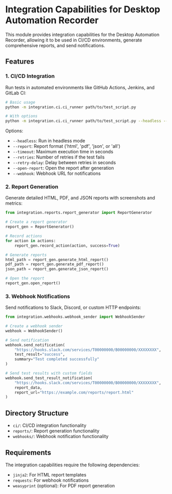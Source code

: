 # Integration Capabilities for Desktop Automation Recorder

This module provides integration capabilities for the Desktop Automation Recorder, allowing it to be used in CI/CD environments, generate comprehensive reports, and send notifications.

## Features

### 1. CI/CD Integration

Run tests in automated environments like GitHub Actions, Jenkins, and GitLab CI:

```bash
# Basic usage
python -m integration.ci.ci_runner path/to/test_script.py

# With options
python -m integration.ci.ci_runner path/to/test_script.py --headless --report html --timeout 300
```

Options:
- `--headless`: Run in headless mode
- `--report`: Report format ('html', 'pdf', 'json', or 'all')
- `--timeout`: Maximum execution time in seconds
- `--retries`: Number of retries if the test fails
- `--retry-delay`: Delay between retries in seconds
- `--open-report`: Open the report after generation
- `--webhook`: Webhook URL for notifications

### 2. Report Generation

Generate detailed HTML, PDF, and JSON reports with screenshots and metrics:

```python
from integration.reports.report_generator import ReportGenerator

# Create a report generator
report_gen = ReportGenerator()

# Record actions
for action in actions:
    report_gen.record_action(action, success=True)

# Generate reports
html_path = report_gen.generate_html_report()
pdf_path = report_gen.generate_pdf_report()
json_path = report_gen.generate_json_report()

# Open the report
report_gen.open_report()
```

### 3. Webhook Notifications

Send notifications to Slack, Discord, or custom HTTP endpoints:

```python
from integration.webhooks.webhook_sender import WebhookSender

# Create a webhook sender
webhook = WebhookSender()

# Send notification
webhook.send_notification(
    "https://hooks.slack.com/services/T00000000/B00000000/XXXXXXXX", 
    test_result="success", 
    summary="Test completed successfully"
)

# Send test results with custom fields
webhook.send_test_result_notification(
    "https://hooks.slack.com/services/T00000000/B00000000/XXXXXXXX",
    report_data,
    report_url="https://example.com/reports/report.html"
)
```

## Directory Structure

- `ci/`: CI/CD integration functionality
- `reports/`: Report generation functionality
- `webhooks/`: Webhook notification functionality

## Requirements

The integration capabilities require the following dependencies:
- `jinja2`: For HTML report templates
- `requests`: For webhook notifications
- `weasyprint` (optional): For PDF report generation 